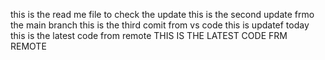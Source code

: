 this is the read me file to check the update
this is the second update frmo the main branch
this is the third comit from vs code
this is updatef today
this is the latest code  from  remote 
THIS IS THE LATEST CODE  FRM REMOTE 
